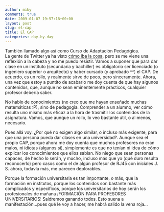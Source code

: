```yaml
---
author: miky
comments: true
date: 2009-01-07 19:57:18+00:00
layout: post
slug: el-cap
title: El CAP
categories: day-by-day
---
```


También llamado algo así como Curso de Adaptación Pedagógica.  
La gente de Twitter ya ha visto [cómo iba la cosa](http://twitpic.com/104ha), pero se me viene una reflexión a la cabeza y no me puedo resistir. Vamos a suponer que para dar clase en un instituto (secundaria y bachiller) es obligatorio ser licenciado (o ingeniero superior o arquitecto) y haber cursado (y aprobado ^^) el CAP. De acuerdo, es un rollo, y realmente sirve de poco, pero sinceramente. Ahora, una vez que estoy a puntito de acabarlo me doy cuenta de que hay algunos contenidos, que, aunque no sean eminentemente prácticos, cualquier profesor debería saber.   
  
No hablo de conocimientos (no creo que me hayan enseñado muchas matemáticas :P), sino de pedagogía. Comprender a un alumno, ver cómo resulta uno mismo más eficaz a la hora de trasmitir los contenidos de la asignatura. Vamos, que aunque un rollo, lo veo bastante útil, o al menos, necesario.  
  
Pues allá voy. ¿Por qué no exigen algo similar, o incluso más exigente, para que una persona pueda dar clases en una universidad?. Aunque sea el propio CAP, porque ahora me doy cuenta que muchos profesores no eran malos, ni idiotas (algunos sí), simplemente es que no tenían ni idea de cómo explicar los conocimientos que ellos sabían. No niego que sean personas capaces, de hecho lo serán, y mucho, incluso más que yo (qué duro resulta reconocerlo) pero casos como el de algún profesor de RJ45 con iniciales J. S. ahora, todavía más, me parecen deplorables.  
  
Porque la formación universitaria es tan importante, o más, que la formación en institutos, porque los contenidos son bastante más complicados y específicos, porque los universitarios de hoy serán los profesionales de mañana ¡FORMACIÓN PARA PROFESORES UNIVERSITARIOS! Saldremos ganando todos. Esto suena a manifestación...pues qué le voy a hacer, me habrá salido la vena roja...  

